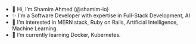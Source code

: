 - 👋 Hi, I’m Shamim Ahmed (@shamim-io)
- ✨ I'm a Software Developer with expertise in Full-Stack Development, AI
- 👀 I’m interested in MERN stack, Ruby on Rails, Artificial Intelligence, Machine Learning.
- 🌱 I’m currently learning Docker, Kubernetes.

<!---
shamim-io/shamim-io is a ✨ special ✨ repository because its `README.md` (this file) appears on your GitHub profile.
You can click the Preview link to take a look at your changes.
--->
